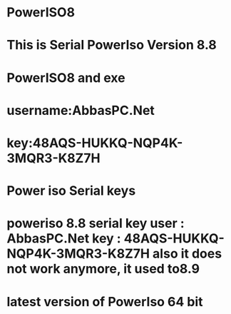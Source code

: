 # PowerISO8
# This is Serial PowerIso Version 8.8
# PowerISO8 and exe
# username:AbbasPC.Net
# key:48AQS-HUKKQ-NQP4K-3MQR3-K8Z7H
# Power iso Serial keys
# poweriso 8.8 serial key user : AbbasPC.Net key : 48AQS-HUKKQ-NQP4K-3MQR3-K8Z7H    also it does not work anymore, it used to8.9
# latest version of PowerIso 64 bit 
